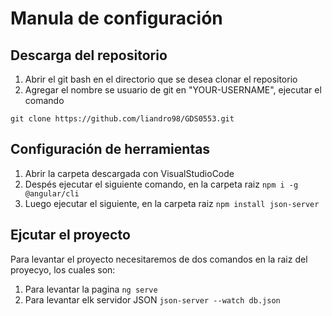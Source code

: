 # Manula de configuración

## Descarga del repositorio

1. Abrir el git bash en el directorio que se desea clonar el repositorio
2. Agregar el nombre se usuario de git en "YOUR-USERNAME", ejecutar el comando
   
`git clone https://github.com/liandro98/GDS0553.git`

## Configuración de herramientas
1. Abrir la carpeta descargada con VisualStudioCode
2. Despés ejecutar el siguiente comando, en la carpeta raiz
`npm i -g @angular/cli`
3. Luego ejecutar el siguiente, en la carpeta raiz
`npm install json-server`

## Ejcutar el proyecto
Para levantar el proyecto necesitaremos de dos comandos en la raiz del proyecyo, los cuales son:
1. Para levantar la pagina
`ng serve`
2. Para levantar elk servidor JSON
`json-server --watch db.json`


